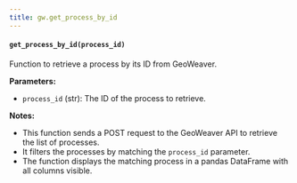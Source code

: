 ```yaml
---
title: gw.get_process_by_id
---
```


#### `get_process_by_id(process_id)`

Function to retrieve a process by its ID from GeoWeaver.

**Parameters:**

- `process_id` (str): The ID of the process to retrieve.

**Notes:**

- This function sends a POST request to the GeoWeaver API to retrieve the list of processes.
- It filters the processes by matching the `process_id` parameter.
- The function displays the matching process in a pandas DataFrame with all columns visible.

